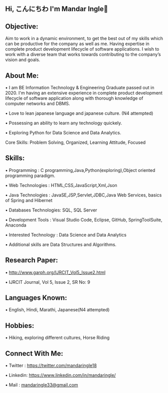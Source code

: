 ## Hi, こんにちわ I'm Mandar Ingle👋

## Objective:
Aim to work in a dynamic environment, to get the best out of my skills which can be productive for the company as well as me. Having expertise in complete product development lifecycle of software applications. I wish to work with a diverse team that works towards contributing to the company’s vision and goals.

## About Me:
• I am BE Information Technology & Engineering Graduate passed out in 2020. I'm having an extensive experience in complete product development lifecycle of software    application along with thorough knowledge of computer networks and DBMS.

• Love to lean japanese language and japanese culture. (N4 attempted)

• Possessing an ability to learn any technology quickely.

• Exploring Python for Data Science and Data Analytics.

Core Skills: Problem Solving, Organized, Learning Attitude, Focused

## Skills: 
• Programming           : C programming,Java,Python(exploring),Object oriented programming paradigm.

• Web Technologies      : HTML,CSS,JavaScript,Xml,Json

• Java Technologies     : JavaSE,JSP,Servlet,JDBC,Java Web Services, basics of Spring and Hibernet

• Databases Technologies: SQL, SQL Server

• Development Tools     : Visual Studio Code, Eclipse, GitHub, SpringToolSuite, Anaconda

• Interested Technology : Data Science and Data Analytics

• Additional skills are Data Structures and Algorithms.


## Research Paper: 
• http://www.garph.org/IJRCIT_Vol5_Issue2.html

• IJRCIT Journal, Vol 5, Issue 2, SR No: 9

## Languages Known: 
• English, Hindi, Marathi, Japanese(N4 attempted)

## Hobbies:
• Hiking, exploring different cultures, Horse Riding



## Connect With Me: 
• Twitter : https://twitter.com/mandaringle18

• Linkedin: https://www.linkedin.com/in/mandaringle/

• Mail    : mandaringle33@gmail.com








